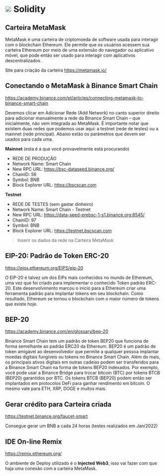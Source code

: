 # <img src='https://upload.wikimedia.org/wikipedia/commons/9/98/Solidity_logo.svg' width='20x20'> Solidity

## Carteira MetaMask

MetaMask é uma carteira de criptomoeda de software usada para interagir com o blockchain Ethereum. Ele permite que os usuários acessem sua carteira Ethereum por meio de uma extensão do navegador ou aplicativo móvel, que pode então ser usado para interagir com aplicativos descentralizados.

Site para criação da carteira https://metamask.io/

## Conectando o MetaMask à Binance Smart Chain

https://academy.binance.com/pt/articles/connecting-metamask-to-binance-smart-chain

Devemos clicar em Adicionar Rede (Add Network) no canto superior direito para adicionar manualmente a rede da Binance Smart Chain – que inicialmente, não vem integrada ao MetaMask. É importante notar que existem duas redes que podemos usar aqui: a testnet (rede de testes) ou a mainnet (rede principal). Abaixo estão os parâmetros que devem ser usados para cada uma.

**Mainnet** (esta é a que você provavelmente está procurando)
* REDE DE PRODUÇÃO
* Network Name: Smart Chain
* New RPC URL: https://bsc-dataseed.binance.org/
* ChainID: 56
* Symbol: BNB
* Block Explorer URL: https://bscscan.com

**Testnet**
* REDE DE TESTES (sem gastar dinheiro)
* Network Name: Smart Chain - Testnet
* New RPC URL: https://data-seed-prebsc-1-s1.binance.org:8545/
* ChainID: 97
* Symbol: BNB
* Block Explorer URL: https://testnet.bscscan.com

> Inserir os dados da rede na Carteira MetaMask

## EIP-20: Padrão de Token ERC-20

https://eips.ethereum.org/EIPS/eip-20


O EIP-20 é talvez um dos EIPs mais conhecidos no mundo de Ethereum, uma vez que foi criado para implementar o conhecido Token padrão ERC-20. Este desenvolvimento marcou o início para a Ethereum criar uma ferramenta padrão para implantar tokens em seu blockchain. Como resultado, Ethereum se tornou o blockchain com o maior número de tokens que existe hoje.

## BEP-20

https://academy.binance.com/en/glossary/bep-20

Binance Smart Chain tem um padrão de token BEP20 que funciona de forma semelhante ao padrão ERC20 da Ethereum. BEP20 é um padrão de token amigável ao desenvolvedor que permite a qualquer pessoa implantar moedas digitais fungíveis ou tokens no Binance Smart Chain. Além do mais, os principais ativos digitais em outras cadeias podem ser transferidos para a Binance Smart Chain na forma de tokens BEP20 indexados. Por exemplo, você pode usar a Binance Bridge para trocar bitcoin (BTC) por tokens BTCB (BEP20) garantidos por BTC. Os tokens BTCB (BEP20) podem então ser implantados em protocolos DeFi para ganhar rendimento em bitcoin. O mesmo vale para ETH, XRP, DOGE e muitos mais.

## Gerar crédito para Carteira criada

https://testnet.binance.org/faucet-smart

Consegue gerar um BNB a cada 24 horas (testes realizados em Jan/2022)


## IDE On-line Remix
https://remix.ethereum.org/

O ambiente de Deploy utilizado é o **Injected Web3**, isso vai fazer com que haja uma conexão com a carteira MetaMask.
